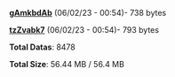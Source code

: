 [**gAmkbdAb**](/data/gAmkbdAb.txt) (06/02/23 - 00:54)- 738 bytes

[**tzZvabk7**](/data/tzZvabk7.txt) (06/02/23 - 00:54)- 793 bytes

**Total Datas**: 8478

**Total Size**: 56.44 MB / 56.4 MB